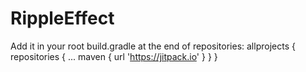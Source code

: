 # RippleEffect
Add it in your root build.gradle at the end of repositories:
allprojects {
repositories {
...
maven { url 'https://jitpack.io' }
}
}
